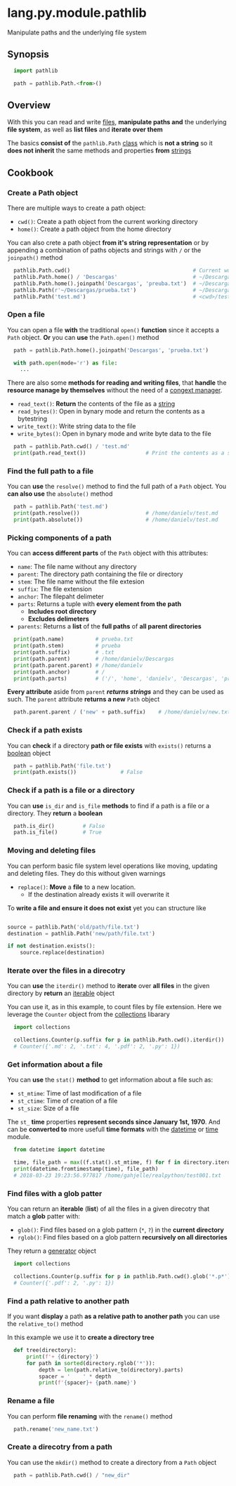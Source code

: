 # lang.py.module.pathlib

Manipulate paths and the underlying file system

## Synopsis

```py
  import pathlib

  path = pathlib.Path.<from>()
```

## Overview

With this you can read and write [files](./7i8g.md), **manipulate paths and** the
underlying **file system**, as well as **list files** and **iterate over them**

The basics **consist of** the `pathlib.Path` [class](./unhs.md) which is **not
a string** so it **does not inherit** the same methods and properties **from**
[strings](./4t3v.md)

## Cookbook

### Create a Path object

There are multiple ways to create a path object:

- `cwd()`: Create a path object from the current working directory
- `home()`: Create a path object from the home directory

You can also crete a path object **from it's string representation** or by
appending a combination of paths objects and strings with `/` or the
`joinpath()` method

```py
  pathlib.Path.cwd()                                       # Current working directory
  pathlib.Path.home() / 'Descargas'                        # ~/Descargas
  pathlib.Path.home().joinpath('Descargas', 'preuba.txt')  # ~/Descargas/prueba.txt
  pathlib.Path(r'~/Descargas/prueba.txt')                  # ~/Descargas/prueba.txt
  pathlib.Path('test.md')                                  # <cwd>/test.md
```

### Open a file

You can open a file **with** the traditional `open()` **function** since it
accepts a `Path` object. **Or** you can **use** the `Path.open()` method

```py
  path = pathlib.Path.home().joinpath('Descargas', 'prueba.txt')

  with path.open(mode='r') as file:
    ...
```

There are also some **methods for reading and writing files**, that **handle** the
**resource manage by themselves** without the need of a [congext
manager](./1rwn.md).

- `read_text()`: **Return** the contents of the file as a [string](./4t3v.md)
- `read_bytes()`: Open in bynary mode and return the contents as a bytestring
- `write_text()`: Write string data to the file
- `write_bytes()`: Open in bynary mode and write byte data to the file

```py
  path = pathlib.Path.cwd() / 'test.md'
  print(path.read_text())                   # Print the contents as a string
```

### Find the full path to a file

You can **use** the `resolve()` method to find the full path of a `Path`
object. You **can also use** the `absolute()` method

```py
  path = pathlib.Path('test.md')
  print(path.resolve())                     # /home/danielv/test.md
  print(path.absolute())                    # /home/danielv/test.md
```

### Picking components of a path

You can **access different parts** of the `Path` object with this attributes:

- `name`: The file name without any directory
- `parent`: The directory path containing the file or directory
- `stem`: The file name without the file extesion
- `suffix`: The file extension
- `anchor`: The filepaht delimeter
- `parts`: Returns a tuple with **every element from the path**
  - **Includes root directory**
  - **Excludes delimeters**
- `parents`: Returns a **list** of the **full paths** of **all parent directories**

```py
  print(path.name)          # prueba.txt
  print(path.stem)          # prueba
  print(path.suffix)        # .txt
  print(path.parent)        # /home/danielv/Descargas
  print(path.parent.parent) # /home/danielv
  print(path.anchor)        # /
  print(path.parts)         # ('/', 'home', 'danielv', 'Descargas', 'prueba.txt')
```

**Every attribute** aside from `parent` **_returns strings_** and they can be
used as such. The `parent` attribute **returns a new** `Path` object

```py
  path.parent.parent / ('new' + path.suffix)    # /home/danielv/new.txt
```

### Check if a path exists

You can **check** if a directory **path or file exists** with `exists()`
returns a [boolean](./6auy.md) object

```py
  path = pathlib.Path('file.txt')
  print(path.exists())              # False
```

### Check if a path is a file or a directory

You can **use** `is_dir` and `is_file` **methods** to find if a path is a file
or a directory. They **return** a **boolean**

```py
  path.is_dir()         # False
  path.is_file()        # True
```

### Moving and deleting files

You can perform basic file system level operations like moving, updating and
deleting files. They do this without given warnings

- `replace()`: **Move** a **file** to a new location.
  - If the destination already exists it will overwrite it

To **write a file and ensure it does not exist** yet you can structure like

```py

source = pathlib.Path('old/path/file.txt')
destination = pathlib.Path('new/path/file.txt')

if not destination.exists():
    source.replace(destination)
```

### Iterate over the files in a direcotry

You can **use** the `iterdir()` method to **iterate** over **all files** in the
given directory by **return** an [iterable](./p7q9.md) object

You can use it, as in this example, to count files by file extension. Here we
leverage the `Counter` object from the [collections]() libarary

```py
  import collections

  collections.Counter(p.suffix for p in pathlib.Path.cwd().iterdir())
  # Counter({'.md': 2, '.txt': 4, '.pdf': 2, '.py': 1})
```

### Get information about a file

You can **use** the `stat()` **method** to get information about a file such as:

- `st_mtime`: Time of last modification of a file
- `st_ctime`: Time of creation of a file
- `st_size`: Size of a file

The `st_` **time** properties **represent seconds since January 1st, 1970**. And
can be **converted to** more usefull **time formats** with the [datetime]() or
[time]() module.

```py
  from datetime import datetime

  time, file_path = max((f.stat().st_mtime, f) for f in directory.iterdir())
  print(datetime.fromtimestamp(time), file_path)
  # 2018-03-23 19:23:56.977817 /home/gahjelle/realpython/test001.txt
```

### Find files with a glob patter

You can return an **iterable** (**list**) of all the files in a given direcotry
that match a **glob** patter with:

- `glob()`: Find files based on a glob pattern (`*`, `?`) in the **current directory**
- `rglob()`: Find files based on a glob pattern **recursively on all directories**

They return a [generator](./grh0.md) object

```py
  import collections

  collections.Counter(p.suffix for p in pathlib.Path.cwd().glob('*.p*'))
  # Counter({'.pdf': 2, '.py': 1})
```

### Find a path relative to another path

If you want **display** a path **as a relative path to another path** you can
use the `relative_to()` method

In this example we use it to **create a directory tree**

```py
  def tree(directory):
      print(f'+ {directory}')
      for path in sorted(directory.rglob('*')):
          depth = len(path.relative_to(directory).parts)
          spacer = '    ' * depth
          print(f'{spacer}+ {path.name}')
```

### Rename a file

You can perform **file renaming** with the `rename()` method

```py
  path.rename('new_name.txt')
```

### Create a direcotry from a path

You can use the `mkdir()` method to create a directory from a `Path` object

```py
  path = pathlib.Path.cwd() / "new_dir"
```
